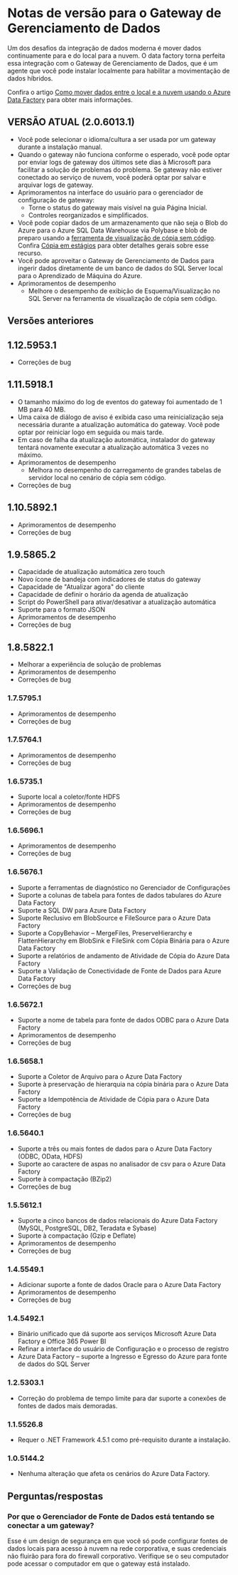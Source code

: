 <properties 
	pageTitle="Notas de versão para o Gateway de Gerenciamento de Dados | Azure Data Factory" 
	description="Notas de versão do Gateway de Gerenciamento de Dados" 
	services="data-factory" 
	documentationCenter="" 
	authors="spelluru" 
	manager="jhubbard" 
	editor="monicar"/>

<tags 
	ms.service="data-factory" 
	ms.workload="data-services" 
	ms.tgt_pltfrm="na" 
	ms.devlang="na" 
	ms.topic="article" 
	ms.date="05/17/2016" 
	ms.author="spelluru"/>

# Notas de versão para o Gateway de Gerenciamento de Dados

Um dos desafios da integração de dados moderna é mover dados continuamente para e do local para a nuvem. O data factory torna perfeita essa integração com o Gateway de Gerenciamento de Dados, que é um agente que você pode instalar localmente para habilitar a movimentação de dados híbridos.

Confira o artigo [Como mover dados entre o local e a nuvem usando o Azure Data Factory](data-factory-move-data-between-onprem-and-cloud.md) para obter mais informações.

## VERSÃO ATUAL (2.0.6013.1)

- Você pode selecionar o idioma/cultura a ser usada por um gateway durante a instalação manual.
- Quando o gateway não funciona conforme o esperado, você pode optar por enviar logs de gateway dos últimos sete dias à Microsoft para facilitar a solução de problemas do problema. Se gateway não estiver conectado ao serviço de nuvem, você poderá optar por salvar e arquivar logs de gateway.
- Aprimoramentos na interface do usuário para o gerenciador de configuração de gateway:
	- Torne o status do gateway mais visível na guia Página Inicial.
	- Controles reorganizados e simplificados.
- Você pode copiar dados de um armazenamento que não seja o Blob do Azure para o Azure SQL Data Warehouse via Polybase e blob de preparo usando a [ferramenta de visualização de cópia sem código](data-factory-copy-data-wizard-tutorial.md). Confira [Cópia em estágios](data-factory-copy-activity-performance.md#staged-copy) para obter detalhes gerais sobre esse recurso.
- Você pode aproveitar o Gateway de Gerenciamento de Dados para ingerir dados diretamente de um banco de dados do SQL Server local para o Aprendizado de Máquina do Azure.
- Aprimoramentos de desempenho
	- Melhore o desempenho de exibição de Esquema/Visualização no SQL Server na ferramenta de visualização de cópia sem código.


## Versões anteriores

## 1\.12.5953.1
- Correções de bug

## 1\.11.5918.1

- O tamanho máximo do log de eventos do gateway foi aumentado de 1 MB para 40 MB.
- Uma caixa de diálogo de aviso é exibida caso uma reinicialização seja necessária durante a atualização automática do gateway. Você pode optar por reiniciar logo em seguida ou mais tarde.
- Em caso de falha da atualização automática, instalador do gateway tentará novamente executar a atualização automática 3 vezes no máximo.
- Aprimoramentos de desempenho
	- Melhora no desempenho do carregamento de grandes tabelas de servidor local no cenário de cópia sem código.
- Correções de bug

## 1\.10.5892.1

- Aprimoramentos de desempenho
- Correções de bug

## 1\.9.5865.2

- Capacidade de atualização automática zero touch
- Novo ícone de bandeja com indicadores de status do gateway
- Capacidade de "Atualizar agora" do cliente
- Capacidade de definir o horário da agenda de atualização
- Script do PowerShell para ativar/desativar a atualização automática
- Suporte para o formato JSON
- Aprimoramentos de desempenho
- Correções de bug

## 1\.8.5822.1

- Melhorar a experiência de solução de problemas
- Aprimoramentos de desempenho
- Correções de bug

### 1\.7.5795.1

- Aprimoramentos de desempenho
- Correções de bug

### 1\.7.5764.1

- Aprimoramentos de desempenho
- Correções de bug

### 1\.6.5735.1

- Suporte local a coletor/fonte HDFS
- Aprimoramentos de desempenho
- Correções de bug

### 1\.6.5696.1

- Aprimoramentos de desempenho
- Correções de bug

### 1\.6.5676.1

- Suporte a ferramentas de diagnóstico no Gerenciador de Configurações
- Suporte a colunas de tabela para fontes de dados tabulares do Azure Data Factory
- Suporte a SQL DW para Azure Data Factory
- Suporte Reclusivo em BlobSource e FileSource para o Azure Data Factory
- Suporte a CopyBehavior – MergeFiles, PreserveHierarchy e FlattenHierarchy em BlobSink e FileSink com Cópia Binária para o Azure Data Factory
- Suporte a relatórios de andamento de Atividade de Cópia do Azure Data Factory
- Suporte a Validação de Conectividade de Fonte de Dados para Azure Data Factory
- Correções de bug


### 1\.6.5672.1

- Suporte a nome de tabela para fonte de dados ODBC para o Azure Data Factory
- Aprimoramentos de desempenho
- Correções de bug

### 1\.6.5658.1

- Suporte a Coletor de Arquivo para o Azure Data Factory
- Suporte à preservação de hierarquia na cópia binária para o Azure Data Factory
- Suporte a Idempotência de Atividade de Cópia para o Azure Data Factory
- Correções de bug

### 1\.6.5640.1

- Suporte a três ou mais fontes de dados para o Azure Data Factory (ODBC, OData, HDFS)
- Suporte ao caractere de aspas no analisador de csv para o Azure Data Factory
- Suporte à compactação (BZip2)
- Correções de bug

### 1\.5.5612.1

- Suporte a cinco bancos de dados relacionais do Azure Data Factory (MySQL, PostgreSQL, DB2, Teradata e Sybase)
- Suporte à compactação (Gzip e Deflate)
- Aprimoramentos de desempenho
- Correções de bug


### 1\.4.5549.1

- Adicionar suporte a fonte de dados Oracle para o Azure Data Factory
- Aprimoramentos de desempenho
- Correções de bug

### 1\.4.5492.1

- Binário unificado que dá suporte aos serviços Microsoft Azure Data Factory e Office 365 Power BI
- Refinar a interface do usuário de Configuração e o processo de registro
- Azure Data Factory – suporte a Ingresso e Egresso do Azure para fonte de dados do SQL Server

### 1\.2.5303.1

- 	Correção do problema de tempo limite para dar suporte a conexões de fontes de dados mais demoradas.
 	
### 1\.1.5526.8

- Requer o .NET Framework 4.5.1 como pré-requisito durante a instalação.

### 1\.0.5144.2

- Nenhuma alteração que afeta os cenários do Azure Data Factory.

## Perguntas/respostas

### Por que o Gerenciador de Fonte de Dados está tentando se conectar a um gateway?
Esse é um design de segurança em que você só pode configurar fontes de dados locais para acesso à nuvem na rede corporativa, e suas credenciais não fluirão para fora do firewall corporativo. Verifique se o seu computador pode acessar o computador em que o gateway está instalado.

<!---HONumber=AcomDC_0706_2016-->